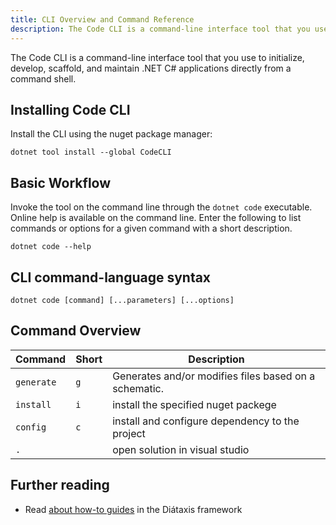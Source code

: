 ```yaml
---
title: CLI Overview and Command Reference
description: The Code CLI is a command-line interface tool that you use to initialize, develop,  scaffold, and maintain .NET C# applications directly from a command shell.
---
```


The Code CLI is a command-line interface tool that you use to initialize, develop,  scaffold, and maintain .NET C# applications directly from a command shell.

## Installing Code CLI
Install the CLI using the nuget package manager:
```
dotnet tool install --global CodeCLI
```

## Basic Workflow
Invoke the tool on the command line through the `dotnet code` executable. Online help is available on the command line. Enter the following to list commands or options for a given command with a short description.

```
dotnet code --help
```
## CLI command-language syntax
```
dotnet code [command] [...parameters] [...options]
```
## Command Overview
| Command | Short | Description |
| ------- | ----- | ----------- |
| `generate` |    `g` | Generates and/or modifies files based on a schematic. |
| `install` | `i` | install the specified nuget packege |
| `config` | `c` | install and configure dependency to the project |
| `.` | | open solution in visual studio |



## Further reading

- Read [about how-to guides](https://diataxis.fr/how-to-guides/) in the Diátaxis framework
